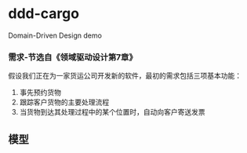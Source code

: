 # ddd-cargo
Domain-Driven Design demo

### 需求-节选自《领域驱动设计第7章》
假设我们正在为一家货运公司开发新的软件，最初的需求包括三项基本功能：
1. 事先预约货物
2. 跟踪客户货物的主要处理流程
3. 当货物到达其处理过程中的某个位置时，自动向客户寄送发票


## 模型

